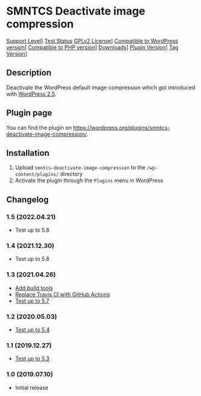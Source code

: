 # SMNTCS Deactivate image compression

[Support Level](https://img.shields.io/badge/support-active-green.svg)]
[Test Status](https://github.com/nielslange/smntcs-deactivate-image-compression/actions/workflows/test.yml/badge.svg)
[GPLv2 License](https://img.shields.io/github/license/nielslange/smntcs-deactivate-image-compression.svg)]
[Compatible to WordPress version](https://plugintests.com/plugins/smntcs-deactivate-image-compression/wp-badge.svg)]
[Compatible to PHP version](https://plugintests.com/plugins/smntcs-deactivate-image-compression/php-badge.svg)]
[Downloads](https://img.shields.io/wordpress/plugin/dt/smntcs-deactivate-image-compression.svg)]
[Plugin Version](https://img.shields.io/wordpress/plugin/v/smntcs-deactivate-image-compression.svg)]
[Tag Version](https://img.shields.io/github/tag/nielslange/smntcs-deactivate-image-compression.svg)]

## Description

Deactivate the WordPress default image compression which got introduced with [WordPress 2.5](https://developer.wordpress.org/reference/hooks/jpeg_quality/).

## Plugin page

You can find the plugin on https://wordpress.org/plugins/smntcs-deactivate-image-compression/.

## Installation

1. Upload `smntcs-deactivate-image-compression` to the `/wp-content/plugins/` directory
2. Activate the plugin through the `Plugins` menu in WordPress

## Changelog

### 1.5 (2022.04.21)

-   Test up to 5.8

### 1.4 (2021.12.30)

-   Test up to 5.8

### 1.3 (2021.04.26)

-   [Add build tools](https://github.com/nielslange/smntcs-deactivate-image-compression/issues/23)
-   [Replace Travis CI with GitHub Actions](https://github.com/nielslange/smntcs-deactivate-image-compression/issues/25)
-   [Test up to 5.7](https://github.com/nielslange/smntcs-deactivate-image-compression/issues/22)

### 1.2 (2020.05.03)

-   [Test up to 5.4](https://github.com/nielslange/smntcs-deactivate-image-compression/issues/7)

### 1.1 (2019.12.27)

-   [Test up to 5.3](https://github.com/nielslange/smntcs-deactivate-image-compression/issues/4)

### 1.0 (2019.07.10)

-   Initial release
